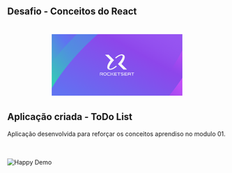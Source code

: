 ## Desafio - Conceitos do React

<h1 align="center">      
  <img alt="Happy" title="Happy" src="https://raw.githubusercontent.com/Rocketseat/rocketseat-vscode-reactjs-snippets/master/images/rocketseat_logo.png" width="300px" />  
</h1>                
               

## Aplicação criada - ToDo List 

Aplicação desenvolvida para reforçar os conceitos aprendiso no modulo 01. 
<br>  
<br>     
        
<div>
  <img src="https://ik.imagekit.io/hld13bjzb1/Peek_2021-03-14_22-05_vyo-Ggrki.gif" alt="Happy Demo" heigth="450">
</div>
<br/>
    
                  
   
 
 
  
